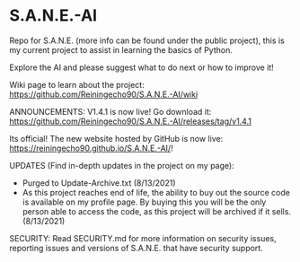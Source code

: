# S.A.N.E.-AI
Repo for S.A.N.E. (more info can be found under the public project), this is my current project to assist in learning the basics of Python.

Explore the AI and please suggest what to do next or how to improve it!

Wiki page to learn about the project: https://github.com/Reiningecho90/S.A.N.E.-AI/wiki

ANNOUNCEMENTS: 
V1.4.1 is now live! Go download it: https://github.com/Reiningecho90/S.A.N.E.-AI/releases/tag/v1.4.1

Its official! The new website hosted by GitHub is now live: https://reiningecho90.github.io/S.A.N.E.-AI/!

UPDATES (Find in-depth updates in the project on my page):
- Purged to Update-Archive.txt (8/13/2021)
- As this project reaches end of life, the ability to buy out the source code is available on my profile page. By buying this you will be the only person able to access the code, as this project will be archived if it sells. (8/13/2021)

SECURITY:
Read SECURITY.md for more information on security issues, reporting issues and versions of S.A.N.E. that have security support.
